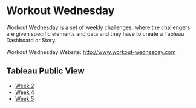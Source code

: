 # Workout Wednesday

Workout Wednesday is a set of weekly challenges, where the challengers are given specific elements and data and they have to create a Tableau Dashboard or Story.

Workout Wednesday Website: http://www.workout-wednesday.com

## Tableau Public View

* [Week 2](https://public.tableau.com/profile/eleni.nistikaki#!/vizhome/WorkoutWednesdays_Week2/)
* [Week 4](https://public.tableau.com/profile/eleni.nistikaki#!/vizhome/WorkoutWednesday_Week4_0/)
* [Week 5](https://public.tableau.com/profile/eleni.nistikaki#!/vizhome/WorkoutWednesday_Week5/)
